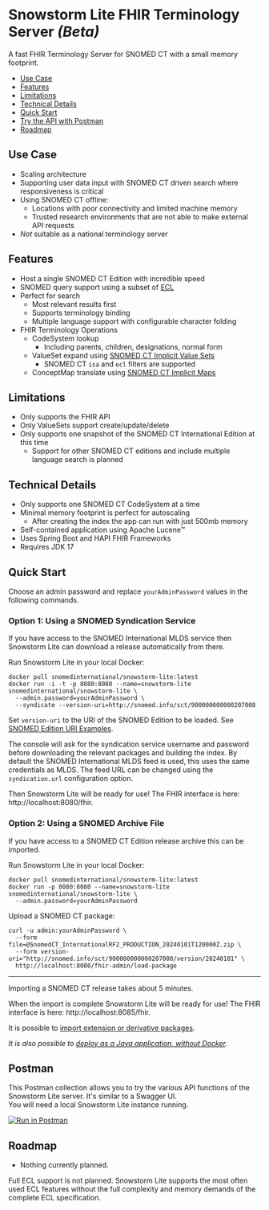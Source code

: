# Snowstorm Lite FHIR Terminology Server _(Beta)_
A fast FHIR Terminology Server for SNOMED CT with a small memory footprint.

- [Use Case](#use-case)
- [Features](#features)
- [Limitations](#limitations)
- [Technical Details](#technical-details)
- [Quick Start](#quick-start)
- [Try the API with Postman](#postman)
- [Roadmap](#roadmap)

## Use Case
- Scaling architecture
- Supporting user data input with SNOMED CT driven search where responsiveness is critical
- Using SNOMED CT offline:
  - Locations with poor connectivity and limited machine memory
  - Trusted research environments that are not able to make external API requests
- _Not_ suitable as a national terminology server

## Features
- Host a single SNOMED CT Edition with incredible speed
- SNOMED query support using a subset of [ECL](http://snomed.org/ecl)
- Perfect for search
  - Most relevant results first
  - Supports terminology binding
  - Multiple language support with configurable character folding
- FHIR Terminology Operations
  - CodeSystem lookup
    - Including parents, children, designations, normal form
  - ValueSet expand using [SNOMED CT Implicit Value Sets](http://hl7.org/fhir/R4/snomedct.html#implicit)
    - SNOMED CT `isa` and `ecl` filters are supported
  - ConceptMap translate using [SNOMED CT Implicit Maps](http://hl7.org/fhir/R4/snomedct.html#implicit-cm)

## Limitations
- Only supports the FHIR API
- Only ValueSets support create/update/delete
- Only supports one snapshot of the SNOMED CT International Edition at this time
  - Support for other SNOMED CT editions and include multiple language search is planned

## Technical Details
- Only supports one SNOMED CT CodeSystem at a time
- Minimal memory footprint is perfect for autoscaling
  - After creating the index the app can run with just 500mb memory
- Self-contained application using Apache Lucene™
- Uses Spring Boot and HAPI FHIR Frameworks
- Requires JDK 17

## Quick Start
Choose an admin password and replace `yourAdminPassword` values in the following commands.

### Option 1: Using a SNOMED Syndication Service
If you have access to the SNOMED International MLDS service then Snowstorm Lite can download a release automatically from there.

Run Snowstorm Lite in your local Docker:
```
docker pull snomedinternational/snowstorm-lite:latest
docker run -i -t -p 8080:8080 --name=snowstorm-lite snomedinternational/snowstorm-lite \
  --admin.password=yourAdminPassword \
  --syndicate --version-uri=http://snomed.info/sct/900000000000207008
```
Set `version-uri` to the URI of the SNOMED Edition to be loaded. See [SNOMED Edition URI Examples](docs/snomed-edition-uri-examples.md).

The console will ask for the syndication service username and password before downloading the relevant packages and building the index. By default the SNOMED International MLDS feed is used, this uses the same credentials as MLDS. The feed URL can be changed using the `syndication.url` configuration option.

Then Snowstorm Lite will be ready for use! The FHIR interface is here: http://localhost:8080/fhir.

### Option 2: Using a SNOMED Archive File
If you have access to a SNOMED CT Edition release archive this can be imported.

Run Snowstorm Lite in your local Docker:
```
docker pull snomedinternational/snowstorm-lite:latest
docker run -p 8080:8080 --name=snowstorm-lite snomedinternational/snowstorm-lite \
  --admin.password=yourAdminPassword
```

Upload a SNOMED CT package:
```
curl -u admin:yourAdminPassword \
  --form file=@SnomedCT_InternationalRF2_PRODUCTION_20240101T120000Z.zip \
  --form version-uri="http://snomed.info/sct/900000000000207008/version/20240101" \
  http://localhost:8080/fhir-admin/load-package
```
---
Importing a SNOMED CT release takes about 5 minutes.

When the import is complete Snowstorm Lite will be ready for use! The FHIR interface is here: http://localhost:8085/fhir.

It is possible to [import extension or derivative packages](docs/importing-extension-or-derivative-packages.md).

_It is also possible to [deploy as a Java application, without Docker](docs/running-with-java.md)._

## Postman
This Postman collection allows you to try the various API functions of the Snowstorm Lite server. It's similar to a Swagger UI.  
You will need a local Snowstorm Lite instance running.  
  
[![Run in Postman](https://run.pstmn.io/button.svg)](https://app.getpostman.com/run-collection/26915017-9ebeee28-e786-4722-a768-730b26ba4da7?action=collection%2Ffork&source=rip_markdown&collection-url=entityId%3D26915017-9ebeee28-e786-4722-a768-730b26ba4da7%26entityType%3Dcollection%26workspaceId%3D283ac96f-72e6-436f-9f4b-c67af5d038a8#?env%5BLocalhost%20Port%208080%5D=W3sia2V5IjoidXJsIiwidmFsdWUiOiJodHRwOi8vbG9jYWxob3N0OjgwODAiLCJlbmFibGVkIjp0cnVlLCJ0eXBlIjoiZGVmYXVsdCIsInNlc3Npb25WYWx1ZSI6Imh0dHA6Ly9sb2NhbGhvc3Q6ODA4MCIsInNlc3Npb25JbmRleCI6MH1d)

## Roadmap
- Nothing currently planned.

Full ECL support is not planned. Snowstorm Lite supports the most often used ECL features without the full complexity and memory demands of the complete ECL specification.
